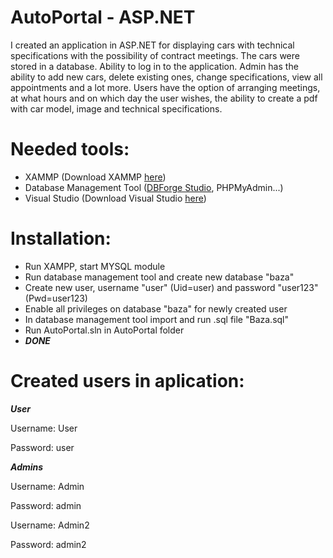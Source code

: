 # AutoPortal - ASP.NET
I created an application in ASP.NET for displaying cars with technical specifications with the possibility of contract meetings.
The cars were stored in a database.
Ability to log in to the application.
Admin has the ability to add new cars, delete existing ones, change specifications, view all appointments and a lot more.
Users have the option of arranging meetings, at what hours and on which day the user wishes, the ability to create a pdf with car model, image and technical specifications.


# Needed tools:
- XAMMP (Download XAMMP [here](https://www.apachefriends.org/download.html))
- Database Management Tool ([DBForge Studio](https://www.devart.com/dbforge/mysql/studio/), PHPMyAdmin...)
- Visual Studio (Download Visual Studio [here](https://visualstudio.microsoft.com/downloads/))

# Installation:
- Run XAMPP, start MYSQL module
- Run database management tool and create new database "baza"
- Create new user, username "user" (Uid=user) and password "user123" (Pwd=user123)
- Enable all privileges on database "baza" for newly created user
- In database management tool import and run .sql file "Baza.sql"
- Run AutoPortal.sln in AutoPortal folder
- ***DONE***

# Created users in aplication:
***User***

Username: User

Password: user

***Admins***

Username: Admin

Password: admin

Username: Admin2

Password: admin2
